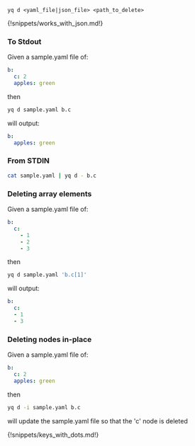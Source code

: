 ```
yq d <yaml_file|json_file> <path_to_delete>
```
{!snippets/works_with_json.md!}

### To Stdout
Given a sample.yaml file of:
```yaml
b:
  c: 2
  apples: green
```
then
```bash
yq d sample.yaml b.c
```
will output:
```yaml
b:
  apples: green
```

### From STDIN
```bash
cat sample.yaml | yq d - b.c
```

### Deleting array elements
Given a sample.yaml file of:
```yaml
b:
  c: 
    - 1
    - 2
    - 3
```
then
```bash
yq d sample.yaml 'b.c[1]'
```
will output:
```yaml
b:
  c:
  - 1
  - 3
```

### Deleting nodes in-place
Given a sample.yaml file of:
```yaml
b:
  c: 2
  apples: green
```
then
```bash
yq d -i sample.yaml b.c
```
will update the sample.yaml file so that the 'c' node is deleted


{!snippets/keys_with_dots.md!}
